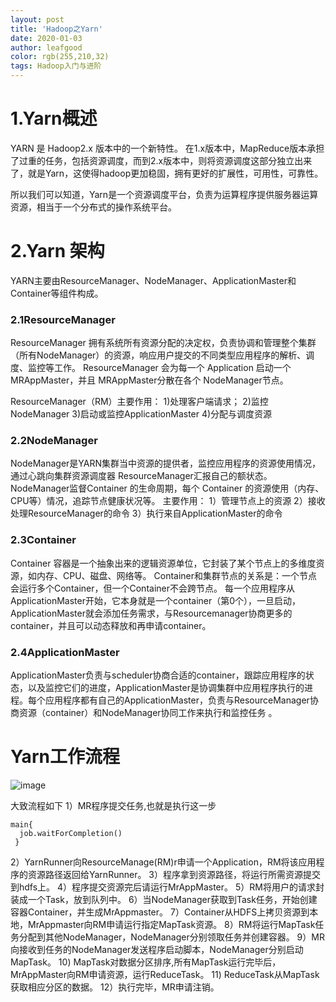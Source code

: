 ```yaml
---
layout: post
title: 'Hadoop之Yarn'
date: 2020-01-03
author: leafgood
color: rgb(255,210,32)
tags: Hadoop入门与进阶
---
```

# 1.Yarn概述
YARN 是 Hadoop2.x 版本中的一个新特性。
在1.x版本中，MapReduce版本承担了过重的任务，包括资源调度，而到2.x版本中，则将资源调度这部分独立出来了，就是Yarn，这使得hadoop更加稳固，拥有更好的扩展性，可用性，可靠性。

所以我们可以知道，Yarn是一个资源调度平台，负责为运算程序提供服务器运算资源，相当于一个分布式的操作系统平台。


# 2.Yarn 架构
YARN主要由ResourceManager、NodeManager、ApplicationMaster和Container等组件构成。

### 2.1ResourceManager
ResourceManager 拥有系统所有资源分配的决定权，负责协调和管理整个集群（所有NodeManager）的资源，响应用户提交的不同类型应用程序的解析、调度、监控等工作。
ResourceManager 会为每一个 Application 启动一个 MRAppMaster，并且 MRAppMaster分散在各个 NodeManager节点。

ResourceManager（RM）主要作用：
1)处理客户端请求；
2)监控NodeManager
3)启动或监控ApplicationMaster
4)分配与调度资源

### 2.2NodeManager
NodeManager是YARN集群当中资源的提供者，监控应用程序的资源使用情况，通过心跳向集群资源调度器 ResourceManager汇报自己的额状态。
NodeManager监督Container 的生命周期，每个 Container 的资源使用（内存、CPU等）情况，追踪节点健康状况等。
主要作用：
1）管理节点上的资源
2）接收处理ResourceManager的命令
3）执行来自ApplicationMaster的命令


### 2.3Container
Container 容器是一个抽象出来的逻辑资源单位，它封装了某个节点上的多维度资源，如内存、CPU、磁盘、网络等。
Container和集群节点的关系是：一个节点会运行多个Container，但一个Container不会跨节点。
每一个应用程序从ApplicationMaster开始，它本身就是一个container（第0个），一旦启动，ApplicationMaster就会添加任务需求，与Resourcemanager协商更多的container，并且可以动态释放和再申请container。

### 2.4ApplicationMaster

ApplicationMaster负责与scheduler协商合适的container，跟踪应用程序的状态，以及监控它们的进度，ApplicationMaster是协调集群中应用程序执行的进程。每个应用程序都有自己的ApplicationMaster，负责与ResourceManager协商资源（container）和NodeManager协同工作来执行和监控任务 。

# Yarn工作流程
![image](/img/bVcMQbK)

大致流程如下
1）MR程序提交任务,也就是执行这一步
```
main{
  job.waitForCompletion()
 }
```
2）YarnRunner向ResourceManage(RM)r申请一个Application，RM将该应用程序的资源路径返回给YarnRunner。
3）程序拿到资源路径，将运行所需资源提交到hdfs上。
4）程序提交资源完后请运行MrAppMaster。
5）RM将用户的请求封装成一个Task，放到队列中。
6）当NodeManager获取到Task任务，开始创建容器Container，并生成MrAppmaster。
7）Container从HDFS上拷贝资源到本地，MrAppmaster向RM申请运行指定MapTask资源。
8）RM将运行MapTask任务分配到其他NodeManager，NodeManager分别领取任务并创建容器。
9）MR向接收到任务的NodeManager发送程序启动脚本，NodeManager分别启动MapTask。
10) MapTask对数据分区排序,所有MapTask运行完毕后，MrAppMaster向RM申请资源，运行ReduceTask。
11) ReduceTask从MapTask获取相应分区的数据。
12）执行完毕，MR申请注销。















